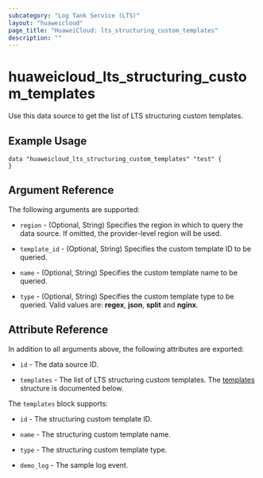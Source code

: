 ```yaml
---
subcategory: "Log Tank Service (LTS)"
layout: "huaweicloud"
page_title: "HuaweiCloud: lts_structuring_custom_templates"
description: ""
---
```


# huaweicloud_lts_structuring_custom_templates

Use this data source to get the list of LTS structuring custom templates.

## Example Usage

```hcl
data "huaweicloud_lts_structuring_custom_templates" "test" {
}
```

## Argument Reference

The following arguments are supported:

* `region` - (Optional, String) Specifies the region in which to query the data source.
  If omitted, the provider-level region will be used.

* `template_id` - (Optional, String) Specifies the custom template ID to be queried.

* `name` - (Optional, String) Specifies the custom template name to be queried.

* `type` - (Optional, String) Specifies the custom template type to be queried. Valid values are: **regex**, **json**,
  **split** and **nginx**.

## Attribute Reference

In addition to all arguments above, the following attributes are exported:

* `id` - The data source ID.

* `templates` - The list of LTS structuring custom templates.
  The [templates](#CustomTemplates_templates) structure is documented below.

<a name="CustomTemplates_templates"></a>
The `templates` block supports:

* `id` - The structuring custom template ID.

* `name` - The structuring custom template name.

* `type` - The structuring custom template type.

* `demo_log` - The sample log event.
